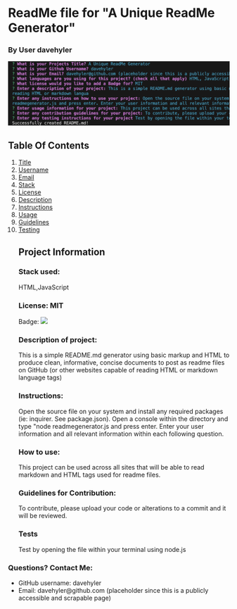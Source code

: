 <h1 id="title">ReadMe file for "A Unique ReadMe Generator"</h1>
<h3>By User davehyler</h3>
<!-- Optional Screenshot will show if user places one within the same directory as this readme. -->
<p><img src = "screenshot.png"></p> 
<nav>
<h2>Table Of Contents</h2>
<ol>
<li><a href="#title">Title</a></li>
<li><a href="#username">Username</a></li>
<li><a href="#email">Email</a></li>
<li><a href="#stack">Stack</a></li>
<li><a href="#license">License</a></li>
<li><a href="#description">Description</a></li>
<li><a href="#instructions">Instructions</a></li>
<li><a href="#usage">Usage</a></li>
<li><a href="#guidelines">Guidelines</a></li>
<li><a href="#testing">Testing</a></li>
</ol>
</nav>
<ul class="list-group">
<h2>Project Information</h2>
<h3 id="stack">Stack used:</h3>
<p>HTML,JavaScript</p>
<h3 id="license">License: MIT</h3>
<p>Badge: <img src = "https://badgen.net/badge/license/MIT"></p>
<h3 id="description">Description of project:</h3>
<p>This is a simple README.md generator using basic markup and HTML to produce clean, informative, concise documents to post as readme files on GitHub (or other websites capable of reading HTML or markdown language tags)</p>
<h3 id="instructions">Instructions:</h3>
<p>Open the source file on your system and install any required packages (ie: inquirer. See package.json). Open a console within the directory and type "node readmegenerator.js and press enter. Enter your user information and all relevant information within each following question.</p>
<h3 id="usage">How to use:</h3>
<p>This project can be used across all sites that will be able to read markdown and HTML tags used for readme files.</p>
<h3 id="guidelines">Guidelines for Contribution:</h3>
<p>To contribute, please upload your code or alterations to a commit and it will be reviewed.</p>
<h3 id="testing">Tests</h3>
<p>Test by opening the file within your terminal using node.js</p>
</ul>
<h3>Questions? Contact Me:</h3>
<ul class="list-group">
<li class="list-group-item">GitHub username: davehyler</li>
<li class="list-group-item">Email:  davehyler@github.com (placeholder since this is a publicly accessible and scrapable page)</li>
</ul>
